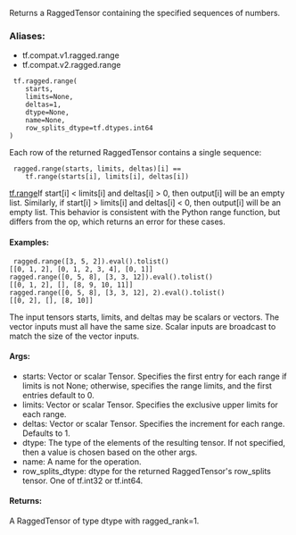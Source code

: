 Returns a RaggedTensor containing the specified sequences of numbers.
### Aliases:
- tf.compat.v1.ragged.range
- tf.compat.v2.ragged.range

```
 tf.ragged.range(
    starts,
    limits=None,
    deltas=1,
    dtype=None,
    name=None,
    row_splits_dtype=tf.dtypes.int64
)
```
Each row of the returned RaggedTensor contains a single sequence:

```
 ragged.range(starts, limits, deltas)[i] ==
    tf.range(starts[i], limits[i], deltas[i])
```
[tf.range](https://tensorflow.google.cn/api_docs/python/tf/range)If start[i] < limits[i] and deltas[i] > 0, then output[i] will be an empty list. Similarly, if start[i] > limits[i] and deltas[i] < 0, then output[i] will be an empty list. This behavior is consistent with the Python range function, but differs from the  op, which returns an error for these cases.

#### Examples:

```
 ragged.range([3, 5, 2]).eval().tolist()
[[0, 1, 2], [0, 1, 2, 3, 4], [0, 1]]
ragged.range([0, 5, 8], [3, 3, 12]).eval().tolist()
[[0, 1, 2], [], [8, 9, 10, 11]]
ragged.range([0, 5, 8], [3, 3, 12], 2).eval().tolist()
[[0, 2], [], [8, 10]]
```
The input tensors starts, limits, and deltas may be scalars or vectors. The vector inputs must all have the same size. Scalar inputs are broadcast to match the size of the vector inputs.
#### Args:
- starts: Vector or scalar Tensor. Specifies the first entry for each range if limits is not None; otherwise, specifies the range limits, and the first entries default to 0.
- limits: Vector or scalar Tensor. Specifies the exclusive upper limits for each range.
- deltas: Vector or scalar Tensor. Specifies the increment for each range. Defaults to 1.
- dtype: The type of the elements of the resulting tensor. If not specified, then a value is chosen based on the other args.
- name: A name for the operation.
- row_splits_dtype: dtype for the returned RaggedTensor's row_splits tensor. One of tf.int32 or tf.int64.
#### Returns:
A RaggedTensor of type dtype with ragged_rank=1.
